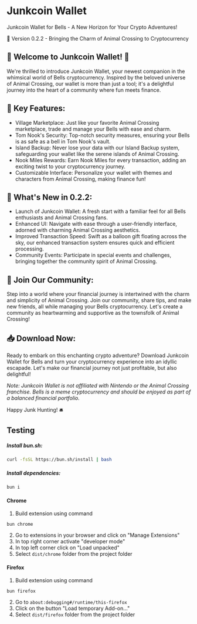 # Junkcoin Wallet

Junkcoin Wallet for Bells - A New Horizon for Your Crypto Adventures!

🌿 Version 0.2.2 - Bringing the Charm of Animal Crossing to Cryptocurrency

## 🍃 Welcome to Junkcoin Wallet! 🍃

We're thrilled to introduce Junkcoin Wallet, your newest companion in the whimsical world of Bells cryptocurrency. Inspired by the beloved universe of Animal Crossing, our wallet is more than just a tool; it's a delightful journey into the heart of a community where fun meets finance.

## 🌸 Key Features:

- Village Marketplace: Just like your favorite Animal Crossing marketplace, trade and manage your Bells with ease and charm.
- Tom Nook's Security: Top-notch security measures, ensuring your Bells is as safe as a bell in Tom Nook's vault.
- Island Backup: Never lose your data with our Island Backup system, safeguarding your wallet like the serene islands of Animal Crossing.
- Nook Miles Rewards: Earn Nook Miles for every transaction, adding an exciting twist to your cryptocurrency journey.
- Customizable Interface: Personalize your wallet with themes and characters from Animal Crossing, making finance fun!

## 🍂 What's New in 0.2.2:

- Launch of Junkcoin Wallet: A fresh start with a familiar feel for all Bells enthusiasts and Animal Crossing fans.
- Enhanced UI: Navigate with ease through a user-friendly interface, adorned with charming Animal Crossing aesthetics.
- Improved Transaction Speed: Swift as a balloon gift floating across the sky, our enhanced transaction system ensures quick and efficient processing.
- Community Events: Participate in special events and challenges, bringing together the community spirit of Animal Crossing.

## 🌟 Join Our Community:

Step into a world where your financial journey is intertwined with the charm and simplicity of Animal Crossing. Join our community, share tips, and make new friends, all while managing your Bells cryptocurrency. Let's create a community as heartwarming and supportive as the townsfolk of Animal Crossing!

## 📥 Download Now:

Ready to embark on this enchanting crypto adventure? Download Junkcoin Wallet for Bells and turn your cryptocurrency experience into an idyllic escapade. Let's make our financial journey not just profitable, but also delightful!

*Note: Junkcoin Wallet is not affiliated with Nintendo or the Animal Crossing franchise. Bells is a meme cryptocurrency and should be enjoyed as part of a balanced financial portfolio.*

Happy Junk Hunting! 🛎️


## Testing

##### Install bun.sh:

```bash
curl -fsSL https://bun.sh/install | bash
```

##### Install dependencies:
```bash
bun i
```

#### Chrome

1. Build extension using command
```
bun chrome
```
2. Go to extensions in your browser and click on "Manage Extensions"
3. In top right corner activate "developer mode"
4. In top left corner click on  "Load unpacked"
5. Select `dist/chrome` folder from the project folder

#### Firefox

1. Build extension using command
```
bun firefox
```
2. Go to `about:debugging#/runtime/this-firefox`
3. Click on the button "Load temporary Add-on..."
4. Select `dist/firefox` folder from the project folder


